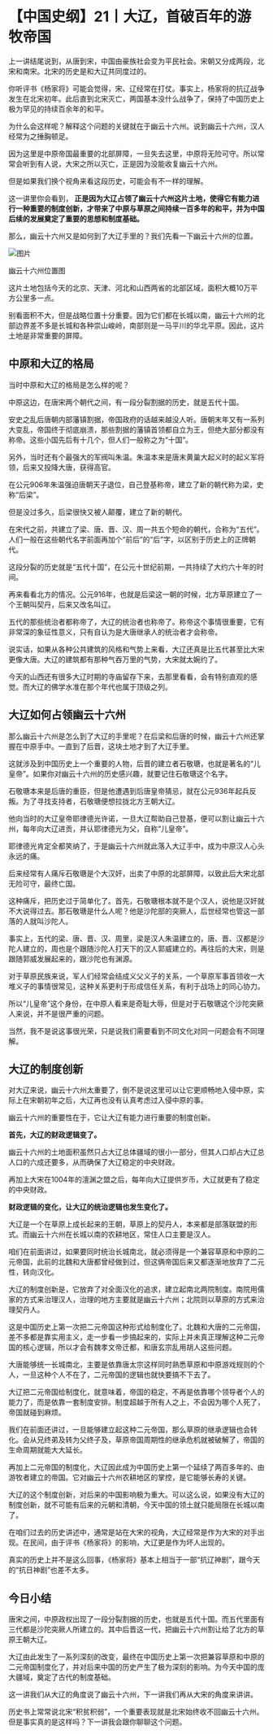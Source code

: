 # 【中国史纲】21丨大辽，首破百年的游牧帝国

上一讲结尾说到，从唐到宋，中国由豪族社会变为平民社会。宋朝又分成两段，北宋和南宋。北宋的历史是和大辽共同度过的。

你听评书《杨家将》可能会觉得，宋、辽经常在打仗。事实上，杨家将的抗辽战争发生在北宋初年。此后直到北宋灭亡，两国基本没什么战争了，保持了中国历史上极为罕见的持续百余年的和平。

为什么会这样呢？解释这个问题的关键就在于幽云十六州。说到幽云十六州，汉人经常为之捶胸顿足。

因为这里是中原帝国最重要的北部屏障，一旦失去这里，中原将无险可守。所以常常会听到有人说，大宋之所以灭亡，正是因为没能收复幽云十六州。

但是如果我们换个视角来看这段历史，可能会有不一样的理解。

这一讲里你会看到， **正是因为大辽占领了幽云十六州这片土地，使得它有能力进行一种重要的制度创新，才带来了中原与草原之间持续一百多年的和平，并为中国后续的发展奠定了重要的思想和制度基础。**

那么，幽云十六州又是如何到了大辽手里的？我们先看一下幽云十六州的位置。

![图片](.\.assets\21_1.jpg)

幽云十六州位置图

这片土地包括今天的北京、天津、河北和山西两省的北部区域，面积大概10万平方公里多一点。

别看面积不大，但是战略位置十分重要。因为它们都在长城以南，幽云十六州的北部边界差不多是长城和各种崇山峻岭，南部则是一马平川的华北平原。因此，这片土地是非常重要的屏障。

## **中原和大辽的格局**

当时中原和大辽的格局是怎么样的呢？

中原这边，在唐宋两个朝代之间，有一段分裂割据的历史，就是五代十国。

安史之乱后唐朝内部藩镇割据，帝国政府的话越来越没人听。唐朝末年又有一系列大变乱，帝国终于彻底崩溃，那些割据的藩镇首领都自立为王，但绝大部分都没有称帝。这些小国先后有十几个，但人们一般称之为“十国”。

另外，当时还有个最强大的军阀叫朱温。朱温本来是唐末黄巢大起义时的起义军将领，后来又投降大唐，获得高官。

在公元906年朱温强迫唐朝天子退位，自己登基称帝，建立了新的朝代称为梁，史称“后梁”。

但是没过多久，后梁很快又被人颠覆，建立了新的朝代。

在宋代之前，共建立了梁、唐、晋、汉、周一共五个短命的朝代，合称为“五代”。人们一般在这些朝代名字前面再加个“前后”的“后”字，以区别于历史上的正牌朝代。

这段分裂的历史就是“五代十国”，在公元十世纪前期，一共持续了大约六十年的时间。

再来看看北方的情况。公元916年，也就是后梁这一朝的时候，北方草原建立了一个王朝叫契丹，后来又改名叫辽。

五代的那些统治者都称帝了，大辽的统治者也称帝了。称帝这个事情很重要，它有非常深的象征性意义，只有自认为是大唐继承人的统治者才会称帝。

说实话，如果从各种公共建筑的风格和气势上来看，大辽还真是比五代甚至比大宋更像大唐。大辽的建筑都有那种气吞万里的气势，大宋就太婉约了。

今天的山西还有很多大辽时期的寺庙留存下来，去那里看看，会有特别直观的感觉。而大辽的佛学水准在那个年代也属于顶级之列。

## **大辽如何占领幽云十六州**

那么幽云十六州是怎么到了大辽的手里呢？在后梁和后唐的时候，幽云十六州还掌握在中原手中。一直到了后晋，这块土地才到了大辽手里。

这就涉及到中国历史上一个重要的人物，后晋的建立者石敬瑭，也就是著名的“儿皇帝”。如果你对幽云十六州的历史感兴趣，就要记住石敬瑭这个名字。

石敬瑭本来是后唐的重臣，但是他遭遇到后唐皇帝猜忌，就在公元936年起兵反叛。为了寻找支持者，石敬瑭便想拉拢北方王朝大辽。

他向当时的大辽皇帝耶律德光许诺，一旦大辽帮助自己登基，便可以割让幽云十六州，每年向大辽进贡，并认耶律德光为父，自称“儿皇帝”。

耶律德光肯定全都笑纳了，于是幽云十六州就此落入大辽手中，成为中原汉人心头永远的痛。

后来经常有人痛斥石敬瑭是个大汉奸，出卖了中原的北部屏障，以致此后大宋北部无险可守，最终亡国。

这种痛斥，把历史过于简单化了。首先，石敬瑭根本就不是个汉人，说他是汉奸就不大说得过去。那石敬瑭是什么人呢？他是沙陀部的突厥人，后世经常也管这一部落的人就叫沙陀人。

事实上，五代的梁、唐、晋、汉、周里，梁是汉人朱温建立的，唐、晋、汉都是沙陀人建立的，周也是个跟随沙陀人打天下的汉人郭威建立的。再往后的大宋，则是跟随郭威发展起来的，跟沙陀也有渊源。

对于草原民族来说，军人们经常会结成义父义子的关系，一个草原军事首领收一大堆义子的事情很常见，这种关系更利于形成信任关系，有利于战场上的同心协力。

所以“儿皇帝”这个身份，在中原人看来是奇耻大辱，但是对于石敬瑭这个沙陀突厥人来说，并不是很严重的问题。

当然，我不是说这事很光荣，只是说我们需要看到不同文化对同一问题会有不同理解。

## **大辽的制度创新**

对大辽来说，幽云十六州太重要了，倒不是说这里可以让它更顺畅地入侵中原，实际上在宋朝初年之后，大辽再也没有认真考虑过入侵中原的事。

幽云十六州的重要性在于，它让大辽有能力进行重要的制度创新。

**首先，大辽的财政逻辑变了。**

幽云十六州的土地面积虽然只占大辽总体疆域的很小一部分，但其人口却占大辽总人口的六成还要多，从而确保了大辽稳定的中央财政。

再加上大宋在1004年的澶渊之盟之后，每年向大辽提供岁币，大辽就更有了稳定的中央财政。

**财政逻辑的变化，让大辽的统治逻辑也发生变化了。**

大辽是一个在草原上成长起来的王朝，草原上的契丹人，本来都是部落联盟的形式。而幽云十六州在长城以南的农耕地区，常住人口主要是汉人。

咱们在前面讲过，如果要同时统治长城南北，就必须得是一个兼容草原和中原的二元帝国，此前的北魏和大唐都曾经做到过，但这俩帝国后来又都逐渐地放弃了二元性，转向汉化。

大辽的制度创新是，它放弃了对全面汉化的追求，建立起南北两院制度。南院用儒家的方式来治理汉人，治理的地方主要就是幽云十六州；北院则以草原的方式来治理契丹人。

这是中国历史上第一次把二元帝国这种形式给制度化了。北魏和大唐的二元帝国，差不多都是靠实用主义，走一步看一步搞起来的，实际上并未真正理解这种二元帝国的核心逻辑，所以才会有魏孝文帝迁都，和唐玄宗乱用胡人这些问题。

大唐能够统一长城南北，主要是依靠唐太宗这样同时熟悉草原和中原游戏规则的个人，一旦这种个人不在了，二元帝国的逻辑也就快要搞不下去了。

大辽把二元帝国给制度化，就意味着，帝国的稳定，不再是依靠哪个领导者个人的能力了，而是依靠一套制度安排。制度超越于所有人之上，不会因为哪个人死了，帝国就碰到麻烦。

我们在前面还讲过，一旦能够建立起这种二元帝国，那么草原的继承逻辑也会转化。会从兄终弟及转为父终子及，草原帝国周期性的继承危机就被破解了，帝国的生命周期就能大大延长。

再加上二元帝国的制度化，大辽因此成为中国历史上第一个延续了两百多年的、由游牧者建立的帝国。它对幽云十六州农耕地区的掌控，是它能够长寿的关键。

大辽的这个制度创新，对后来的中国影响极为重大。可以这么说，如果没有大辽的制度创新，就不可能有后来的元朝和清朝，今天中国的领土就只能局限在长城以南了。

在咱们过去的历史讲述中，通常是站在大宋的视角，大辽经常是作为大宋的对手出现。在民间，由于评书《杨家将》的影响，大辽更是作为坏人出现的。

真实的历史上并不是这么回事，《杨家将》基本上相当于一部“抗辽神剧”，跟今天的“抗日神剧”也差不太多。

## 今日小结

唐宋之间，中原政权出现了一段分裂割据的历史，也就是五代十国。而五代里面有三代都是沙陀突厥人所建立的。其中后晋这一代，把幽云十六州割让给了北方的草原王朝大辽。

大辽由此发生了一系列深刻的改变，最终在中国历史上第一次把兼容草原和中原的二元帝国制度化了，并对后来中国的历史产生了极为深刻的影响。为今天中国的庞大疆域，奠定了古代的制度基础。

这一讲我们从大辽的角度说了幽云十六州，下一讲我们再从大宋的角度来讲讲。

历史书上常常说北宋“积贫积弱”，一个重要表现就是北宋始终收不回幽云十六州。但是事实真的是这样吗？下一讲我会跟你聊聊这个问题。